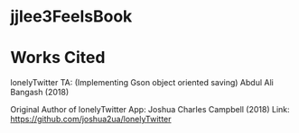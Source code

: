# jjlee3FeelsBook

Works Cited
====================
lonelyTwitter
TA: 
(Implementing Gson object oriented saving)
Abdul Ali Bangash (2018)

Original Author of lonelyTwitter App:
Joshua Charles Campbell (2018)
Link:
https://github.com/joshua2ua/lonelyTwitter
